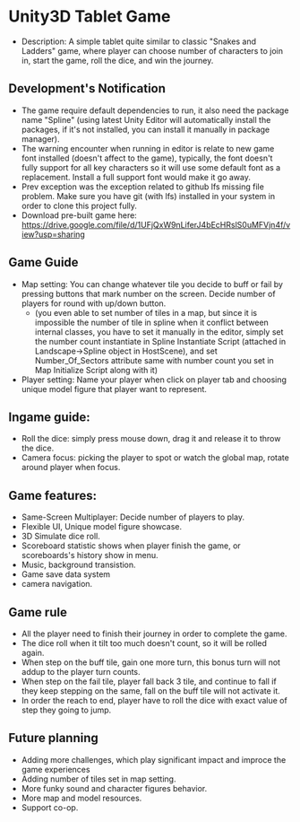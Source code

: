 # Unity3D Tablet Game

- Description: A simple tablet quite similar to classic "Snakes and Ladders" game, where player can choose number of characters to join in, start the game, roll the dice, and win the journey.

## Development's Notification

- The game require default dependencies to run, it also need the package name "Spline" (using latest Unity Editor will automatically install the packages, if it's not installed, you can install it manually in package manager).
- The warning encounter when running in editor is relate to new game font installed (doesn't affect to the game), typically, the font doesn't fully support for all key characters so it will use some default font as a replacement. Install a full support font would make it go away.
- Prev exception was the exception related to github lfs missing file problem. Make sure you have git (with lfs) installed in your system in order to clone this project fully.
- Download pre-built game here: https://drive.google.com/file/d/1UFjQxW9nLiferJ4bEcHRslS0uMFVjn4f/view?usp=sharing

## Game Guide

- Map setting: You can change whatever tile you decide to buff or fail by pressing buttons that mark number on the screen. Decide number of players for round with up/down button.
    - (you even able to set number of tiles in a map, but since it is impossible the number of tile in spline when it conflict between internal classes, you have to set it manually in the editor, simply set the number count instantiate in Spline Instantiate Script (attached in Landscape->Spline object in HostScene), and set Number_Of_Sectors attribute same with number count you set in Map Initialize Script along with it)
- Player setting: Name your player when click on player tab and choosing unique model figure that player want to represent.

## Ingame guide:

- Roll the dice: simply press mouse down, drag it and release it to throw the dice.
- Camera focus: picking the player to spot or watch the global map, rotate around player when focus.


## Game features:


- Same-Screen Multiplayer: Decide number of players to play.
- Flexible UI, Unique model figure showcase.
- 3D Simulate dice roll.
- Scoreboard statistic shows when player finish the game, or scoreboards's history show in menu.
- Music, background transistion.
- Game save data system
- camera navigation.

## Game rule
- All the player need to finish their journey in order to complete the game.
- The dice roll when it tilt too much doesn't count, so it will be rolled again.
- When step on the buff tile, gain one more turn, this bonus turn will not addup to the player turn counts.
- When step on the fail tile, player fall back 3 tile, and continue to fall if they keep stepping on the same, fall on the buff tile will not activate it.
- In order the reach to end, player have to roll the dice with exact value of step they going to jump.

## Future planning
- Adding more challenges, which play significant impact and improce the game experiences
- Adding number of tiles set in map setting.
- More funky sound and character figures behavior.
- More map and model resources.
- Support co-op.
